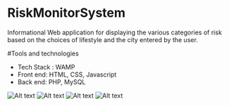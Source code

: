 # RiskMonitorSystem
Informational Web application for displaying the various categories of risk based on the choices of lifestyle and the city entered by the user.

#Tools and technologies
* Tech Stack : WAMP
* Front end: HTML, CSS, Javascript
* Back end: PHP, MySQL


![Alt text](/RiskMonitorSystem/project2_2.PNG?raw=true "Menu Options")
![Alt text](/RiskMonitorSystem/project2_3.PNG?raw=true "Menu Options")
![Alt text](/RiskMonitorSystem/project2_4.PNG?raw=true "Menu Options")
![Alt text](/RiskMonitorSystem/project2_5.PNG?raw=true "Menu Options")

